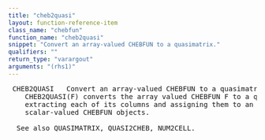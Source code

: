 ```yaml
---
title: "cheb2quasi"
layout: function-reference-item
class_name: "chebfun"
function_name: "cheb2quasi"
snippet: "Convert an array-valued CHEBFUN to a quasimatrix."
qualifiers: ""
return_type: "varargout"
arguments: "(rhs1)"
---
```


<pre class="help-text"> CHEB2QUASI   Convert an array-valued CHEBFUN to a quasimatrix.
    CHEB2QUASI(F) converts the array valued CHEBFUN F to a quasimatrix by
    extracting each of its columns and assigning them to an array of
    scalar-valued CHEBFUN objects.
 
  See also QUASIMATRIX, QUASI2CHEB, NUM2CELL.
</pre>